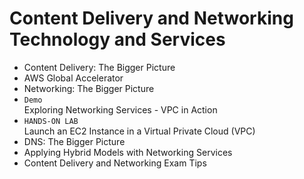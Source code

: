 # Content Delivery and Networking Technology and Services

- Content Delivery: The Bigger Picture
- AWS Global Accelerator
- Networking: The Bigger Picture
- `Demo`<br>Exploring Networking Services - VPC in Action
- `HANDS-ON LAB`<br>Launch an EC2 Instance in a Virtual Private Cloud (VPC)
- DNS: The Bigger Picture
- Applying Hybrid Models with Networking Services
- Content Delivery and Networking Exam Tips

